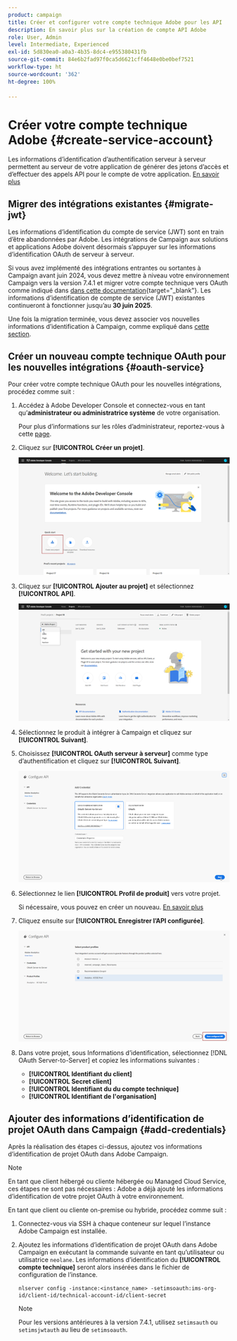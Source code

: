 ```yaml
---
product: campaign
title: Créer et configurer votre compte technique Adobe pour les API
description: En savoir plus sur la création de compte API Adobe
role: User, Admin
level: Intermediate, Experienced
exl-id: 5d830ea0-a0a3-4b35-8dc4-e955380431fb
source-git-commit: 84e6b2fad97f0ca5d6621cff4648e0be0bef7521
workflow-type: ht
source-wordcount: '362'
ht-degree: 100%

---
```


# Créer votre compte technique Adobe {#create-service-account}

Les informations d’identification d’authentification serveur à serveur permettent au serveur de votre application de générer des jetons d’accès et d’effectuer des appels API pour le compte de votre application. [En savoir plus](https://developer.adobe.com/developer-console/docs/guides/authentication/ServerToServerAuthentication/)

## Migrer des intégrations existantes {#migrate-jwt}

Les informations d’identification du compte de service (JWT) sont en train d’être abandonnées par Adobe. Les intégrations de Campaign aux solutions et applications Adobe doivent désormais s’appuyer sur les informations d’identification OAuth de serveur à serveur.

Si vous avez implémenté des intégrations entrantes ou sortantes à Campaign avant juin 2024, vous devez mettre à niveau votre environnement Campaign vers la version 7.4.1 et migrer votre compte technique vers OAuth comme indiqué dans [dans cette documentation](https://developer.adobe.com/developer-console/docs/guides/authentication/ServerToServerAuthentication/migration){target="_blank"}. Les informations d’identification de compte de service (JWT) existantes continueront à fonctionner jusqu’au **30 juin 2025**.

Une fois la migration terminée, vous devez associer vos nouvelles informations d’identification à Campaign, comme expliqué dans [cette section](#add-credentials).

## Créer un nouveau compte technique OAuth pour les nouvelles intégrations {#oauth-service}

Pour créer votre compte technique OAuth pour les nouvelles intégrations, procédez comme suit :

1. Accédez à Adobe Developer Console et connectez-vous en tant qu’**administrateur ou administratrice système** de votre organisation.

   Pour plus d’informations sur les rôles d’administrateur, reportez-vous à cette [page](https://helpx.adobe.com/fr/enterprise/using/admin-roles.html).

1. Cliquez sur **[!UICONTROL Créer un projet]**.

   ![](assets/api-account-1.png)

1. Cliquez sur **[!UICONTROL Ajouter au projet]** et sélectionnez **[!UICONTROL API]**.

   ![](assets/api-account-2.png)

1. Sélectionnez le produit à intégrer à Campaign et cliquez sur **[!UICONTROL Suivant]**.

1. Choisissez **[!UICONTROL OAuth serveur à serveur]** comme type d’authentification et cliquez sur **[!UICONTROL Suivant]**.

   ![](assets/api-account-3.png)

1. Sélectionnez le lien **[!UICONTROL Profil de produit]** vers votre projet.

   Si nécessaire, vous pouvez en créer un nouveau. [En savoir plus](https://helpx.adobe.com/fr/enterprise/using/manage-product-profiles.html)

1. Cliquez ensuite sur **[!UICONTROL Enregistrer l’API configurée]**.

   ![](assets/api-account-4.png)

1. Dans votre projet, sous Informations d’identification, sélectionnez [!DNL OAuth Server-to-Server] et copiez les informations suivantes :

   * **[!UICONTROL Identifiant du client]**
   * **[!UICONTROL Secret client]**
   * **[!UICONTROL Identifiant du du compte technique]**
   * **[!UICONTROL Identifiant de l&#39;organisation]**

## Ajouter des informations d’identification de projet OAuth dans Campaign {#add-credentials}

Après la réalisation des étapes ci-dessus, ajoutez vos informations d’identification de projet OAuth dans Adobe Campaign.

>[!NOTE]
>
>En tant que client hébergé ou cliente hébergée ou Managed Cloud Service, ces étapes ne sont pas nécessaires : Adobe a déjà ajouté les informations d’identification de votre projet OAuth à votre environnement.
>

En tant que client ou cliente on-premise ou hybride, procédez comme suit :

1. Connectez-vous via SSH à chaque conteneur sur lequel l’instance Adobe Campaign est installée.

1. Ajoutez les informations d’identification de projet OAuth dans Adobe Campaign en exécutant la commande suivante en tant qu’utilisateur ou utilisatrice `neolane`. Les informations d’identification du **[!UICONTROL compte technique]** seront alors insérées dans le fichier de configuration de l’instance.

   ```
   nlserver config -instance:<instance_name> -setimsoauth:ims-org-id/client-id/technical-account-id/client-secret
   ```

   >[!NOTE]
   >
   > Pour les versions antérieures à la version 7.4.1, utilisez `setimsauth` ou `setimsjwtauth` au lieu de `setimsoauth`.


